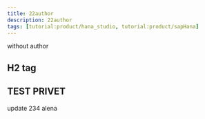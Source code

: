 ```yaml
---
title: 22author
description: 22author
tags: [tutorial:product/hana_studio, tutorial:product/sapHana]
---
```

without author
## H2 tag

## TEST PRIVET

update
234
alena
